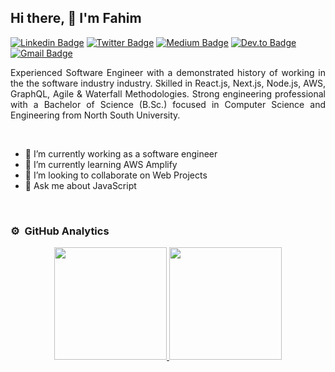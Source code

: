   ## Hi there, 👋  I'm Fahim

[![Linkedin Badge](https://img.shields.io/badge/-fahimu10-blue?style=flat-square&logo=Linkedin&logoColor=white&link=https://www.linkedin.com/in/fahimu10/)](https://www.linkedin.com/in/fahimu10/) [![Twitter Badge](https://img.shields.io/badge/-@fahimu10-1ca0f1?style=flat-square&labelColor=1ca0f1&logo=twitter&logoColor=white&link=https://twitter.com/fahimu10)](https://twitter.com/fahimu10) [![Medium Badge](https://img.shields.io/badge/-@Fahimu10-03a57a?style=flat-square&labelColor=000000&logo=Medium&link=https://medium.com/@fahimu10/)](https://medium.com/@fahimu10/) [![Dev.to Badge](https://img.shields.io/badge/-@fahimu10-000000?style=flat&labelColor=000000&logo=Dev.to&link=https://dev.to/fahimu10)](https://dev.to/fahimu10)
[![Gmail Badge](https://img.shields.io/badge/-fahimuddin.dev@gmail.com-c14438?style=flat-square&logo=Gmail&logoColor=white&link=mailto:fahimuddin.dev@gmail.com)](mailto:fahimuddin.dev@gmail.com)

<p style="text-align:justify;"> 
Experienced Software Engineer with a demonstrated history of working in the the software industry industry. Skilled in React.js, Next.js, Node.js, AWS, GraphQL, Agile & Waterfall Methodologies. Strong engineering professional with a Bachelor of Science (B.Sc.) focused in Computer Science and Engineering from North South University.
</p>
<br>

- 🔭 I’m currently working as a software engineer
- 🌱 I’m currently learning AWS Amplify 
- 👯 I’m looking to collaborate on Web Projects
- 💬 Ask me about JavaScript
<br>

### ⚙️ &nbsp;GitHub Analytics

<p align="center">
<a href="https://github.com/fahimu10">
  <img height="180em" src="https://github-readme-stats-eight-theta.vercel.app/api?username=fahimu10&show_icons=true&theme=algolia&include_all_commits=true&count_private=true"/>
  <img height="180em" src="https://github-readme-stats-eight-theta.vercel.app/api/top-langs/?username=fahimu10&layout=compact&langs_count=8&theme=algolia"/>
</a>
</p>

